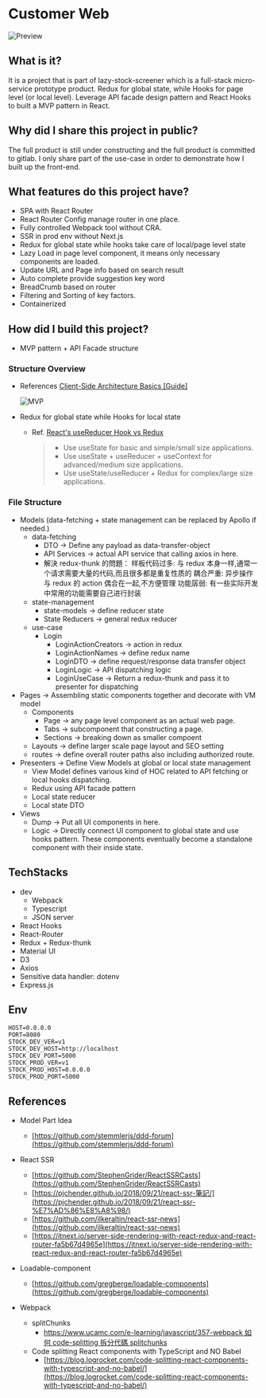 # Customer Web

![Preview](https://drive.google.com/uc?export=view&id=1YCW_bVWgqAmjBZEiJcG6MDYpQ4bU4_7M)

## What is it?

It is a project that is part of lazy-stock-screener which is a full-stack micro-service prototype product. Redux for global state, while Hooks for page level (or local level). Leverage API facade design pattern and React Hooks to built a MVP pattern in React.

## Why did I share this project in public?

The full product is still under constructing and the full product is committed to gitlab. I only share part of the use-case in order to demonstrate how I built up the front-end.

## What features do this project have?

- SPA with React Router
- React Router Config manage router in one place.
- Fully controlled Webpack tool without CRA.
- SSR in prod env without Next.js
- Redux for global state while hooks take care of local/page level state
- Lazy Load in page level component, it means only necessary components are loaded.
- Update URL and Page info based on search result
- Auto complete provide suggestion key word
- BreadCrumb based on router
- Filtering and Sorting of key factors.
- Containerized

## How did I build this project?

- MVP pattern + API Facade structure

### Structure Overview

- References
  [Client-Side Architecture Basics [Guide]](https://khalilstemmler.com/articles/client-side-architecture/introduction/)

  ![MVP](https://drive.google.com/uc?export=view&id=1Jexsxyet-Sr8iRHcqt58ViTUPC7wfyNa)

- Redux for global state while Hooks for local state
  - Ref. [React's useReducer Hook vs Redux](https://www.robinwieruch.de/redux-vs-usereducer)
    > - Use useState for basic and simple/small size applications.
    > - Use useState + useReducer + useContext for advanced/medium size applications.
    > - Use useState/useReducer + Redux for complex/large size applications.

### File Structure

- Models (data-fetching + state management can be replaced by Apollo if needed.)
  - data-fetching
    - DTO → Define any payload as data-transfer-object
    - API Services → actual API service that calling axios in here.
    - 解決 redux-thunk 的問題：
      样板代码过多: 与 redux 本身⼀样,通常⼀个请求需要⼤量的代码,⽽且很多都是重复性质的
      耦合严重: 异步操作与 redux 的 action 偶合在⼀起,不⽅便管理
      功能孱弱: 有⼀些实际开发中常⽤的功能需要⾃⼰进⾏封装
  - state-management
    - state-models → define reducer state
    - State Reducers → general redux reducer
  - use-case
    - Login
      - LoginActionCreators → action in redux
      - LoginActionNames → define redux name
      - LoginDTO → define request/response data transfer object
      - LoginLogic → API dispatching logic
      - LoginUseCase → Return a redux-thunk and pass it to presenter for dispatching
- Pages → Assembling static components together and decorate with VM model
  - Components
    - Page → any page level component as an actual web page.
    - Tabs → subcomponent that constructing a page.
    - Sections → breaking down as smaller compoent
  - Layouts → define larger scale page layout and SEO setting
  - routes → define overall router paths also including authorized route.
- Presenters → Define View Models at global or local state management
  - View Model defines various kind of HOC related to API fetching or local hooks dispatching.
  - Redux using API facade pattern
  - Local state reducer
  - Local state DTO
- Views
  - Dump → Put all UI components in here.
  - Logic → Directly connect UI component to global state and use hooks pattern. These components eventually become a standalone component with their inside state.

## TechStacks

- dev
  - Webpack
  - Typescript
  - JSON server
- React Hooks
- React-Router
- Redux + Redux-thunk
- Material UI
- D3
- Axios
- Sensitive data handler: dotenv
- Express.js

## Env

```
HOST=0.0.0.0
PORT=8080
STOCK_DEV_VER=v1
STOCK_DEV_HOST=http://localhost
STOCK_DEV_PORT=5000
STOCK_PROD_VER=v1
STOCK_PROD_HOST=0.0.0.0
STOCK_PROD_PORT=5000
```

## References

- Model Part Idea

  - [https://github.com/stemmlerjs/ddd-forum](https://github.com/stemmlerjs/ddd-forum)

- React SSR

  - [https://github.com/StephenGrider/ReactSSRCasts](https://github.com/StephenGrider/ReactSSRCasts)
  - [https://pjchender.github.io/2018/09/21/react-ssr-筆記/](https://pjchender.github.io/2018/09/21/react-ssr-%E7%AD%86%E8%A8%98/)
  - [https://github.com/ilkeraltin/react-ssr-news](https://github.com/ilkeraltin/react-ssr-news)
  - [https://itnext.io/server-side-rendering-with-react-redux-and-react-router-fa5b67d4965e](https://itnext.io/server-side-rendering-with-react-redux-and-react-router-fa5b67d4965e)

- Loadable-component
  - [https://github.com/gregberge/loadable-components](https://github.com/gregberge/loadable-components)
- Webpack
  - splitChunks
    - [https://www.ucamc.com/e-learning/javascript/357-webpack 如何 code-splitting 拆分代碼 splitchunks](https://www.ucamc.com/e-learning/javascript/357-webpack%E5%A6%82%E4%BD%95code-splitting%E6%8B%86%E5%88%86%E4%BB%A3%E7%A2%BCsplitchunks)
  - Code splitting React components with TypeScript and NO Babel
    - [https://blog.logrocket.com/code-splitting-react-components-with-typescript-and-no-babel/](https://blog.logrocket.com/code-splitting-react-components-with-typescript-and-no-babel/)
